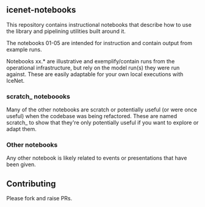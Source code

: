 ## icenet-notebooks

This repository contains instructional notebooks that describe how to use the library and pipelining utilities built around it. 

The notebooks 01-05 are intended for instruction and contain output from example runs.

Notebooks xx.\* are illustrative and exemplify/contain runs from the operational infrastructure, but rely on the model run(s) they were run against. These are easily adaptable for your own local executions with IceNet.

### scratch\_ noteboooks

Many of the other notebooks are scratch or potentially useful (or were once useful) when the codebase was being refactored. These are named scratch\_ to show that they're only potentially useful if you want to explore or adapt them.

### Other notebooks

Any other notebook is likely related to events or presentations that have been given.

## Contributing

Please fork and raise PRs.


